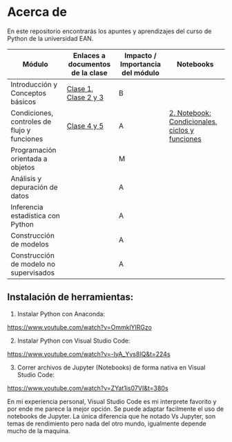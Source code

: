 # Acerca de

En este repositorio encontrarás los apuntes y aprendizajes del curso de Python de la universidad EAN.

|   Módulo  |   Enlaces a documentos de la clase    |   Impacto / Importancia del módulo    |   Notebooks   |
|   -----   |   --------------------------------    |   --------------------------------    |   ------  |
|   Introducción y Conceptos básicos    |   [Clase 1](./2.%20Clase%20No.%201.md), [Clase 2 y 3](3.%20Clase%20No.%202%20y%203.md)   |   B   |        |
|   Condiciones, controles de flujo y funciones    |    [Clase 4 y 5](./4.%20Clase%20No.%204%20y%205.md)       |   A   |   [2. Notebook: Condicionales, ciclos y funciones](./Notebooks/2.%20Condicionales,%20ciclos%20y%20funciones.ipynb)     |
|   Programación orientada a objetos    |       |   M   |
|   Análisis y depuración de datos    |       |   A   |
|   Inferencia estadística con Python    |       |   A   |
|   Construcción de modelos    |       |   A   |  
|   Construcción de modelo no supervisados    |       |   A   |

## Instalación de herramientas:

1. Instalar Python con Anaconda:

https://www.youtube.com/watch?v=OmmklYlRGzo

2. Instalar Python con Visual Studio Code:

https://www.youtube.com/watch?v=-IyA_Yvs8IQ&t=224s

3. Correr archivos de Jupyter (Notebooks) de forma nativa en Visual Studio Code:

https://www.youtube.com/watch?v=ZYat1is07VI&t=380s

En mi experiencia personal, Visual Studio Code es mi interprete favorito y por ende me parece la mejor opción. Se puede adaptar facilmente el uso de notebooks de Jupyter. La única diferencia que he notado Vs Jupyter, son temas de rendimiento pero nada del otro mundo, igualmente depende mucho de la maquina.



